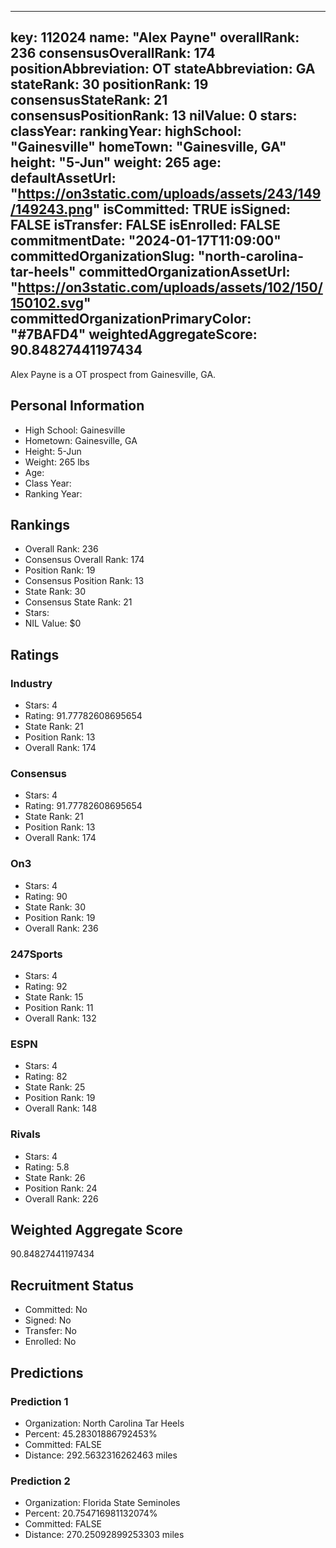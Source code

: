 ---
  key: 112024
  name: "Alex Payne"
  overallRank: 236
  consensusOverallRank: 174
  positionAbbreviation: OT
  stateAbbreviation: GA
  stateRank: 30
  positionRank: 19
  consensusStateRank: 21
  consensusPositionRank: 13
  nilValue: 0
  stars: 
  classYear: 
  rankingYear: 
  highSchool: "Gainesville"
  homeTown: "Gainesville, GA"
  height: "5-Jun"
  weight: 265
  age: 
  defaultAssetUrl: "https://on3static.com/uploads/assets/243/149/149243.png"
  isCommitted: TRUE
  isSigned: FALSE
  isTransfer: FALSE
  isEnrolled: FALSE
  commitmentDate: "2024-01-17T11:09:00"
  committedOrganizationSlug: "north-carolina-tar-heels"
  committedOrganizationAssetUrl: "https://on3static.com/uploads/assets/102/150/150102.svg"
  committedOrganizationPrimaryColor: "#7BAFD4"
  weightedAggregateScore: 90.84827441197434
  ---
  
  Alex Payne is a OT prospect from Gainesville, GA.
  
  ## Personal Information
  - High School: Gainesville
  - Hometown: Gainesville, GA
  - Height: 5-Jun
  - Weight: 265 lbs
  - Age: 
  - Class Year: 
  - Ranking Year: 
  
  ## Rankings
  - Overall Rank: 236
  - Consensus Overall Rank: 174
  - Position Rank: 19
  - Consensus Position Rank: 13
  - State Rank: 30
  - Consensus State Rank: 21
  - Stars: 
  - NIL Value: $0
  
  ## Ratings
  
  ### Industry
  - Stars: 4
  - Rating: 91.77782608695654
  - State Rank: 21
  - Position Rank: 13
  - Overall Rank: 174
  
  ### Consensus
  - Stars: 4
  - Rating: 91.77782608695654
  - State Rank: 21
  - Position Rank: 13
  - Overall Rank: 174
  
  ### On3
  - Stars: 4
  - Rating: 90
  - State Rank: 30
  - Position Rank: 19
  - Overall Rank: 236
  
  ### 247Sports
  - Stars: 4
  - Rating: 92
  - State Rank: 15
  - Position Rank: 11
  - Overall Rank: 132
  
  ### ESPN
  - Stars: 4
  - Rating: 82
  - State Rank: 25
  - Position Rank: 19
  - Overall Rank: 148
  
  ### Rivals
  - Stars: 4
  - Rating: 5.8
  - State Rank: 26
  - Position Rank: 24
  - Overall Rank: 226
  
  ## Weighted Aggregate Score
  90.84827441197434
  
  ## Recruitment Status
  - Committed: No
  - Signed: No
  - Transfer: No
  - Enrolled: No
  
  
  
  ## Predictions
  
  ### Prediction 1
  - Organization: North Carolina Tar Heels
  - Percent: 45.28301886792453%
  - Committed: FALSE
  - Distance: 292.5632316262463 miles
  
  ### Prediction 2
  - Organization: Florida State Seminoles
  - Percent: 20.754716981132074%
  - Committed: FALSE
  - Distance: 270.25092899253303 miles
  
